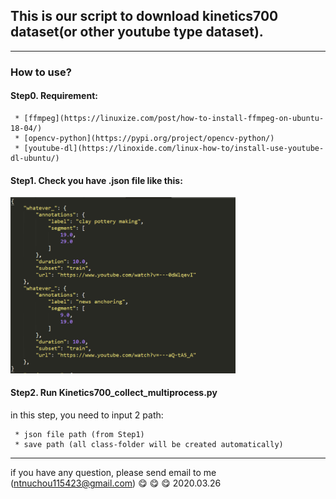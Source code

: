 ## This is our script to download kinetics700 dataset(or other youtube type dataset).
- - -
### How to use?
#### Step0. Requirement:
```
 * [ffmpeg](https://linuxize.com/post/how-to-install-ffmpeg-on-ubuntu-18-04/)
 * [opencv-python](https://pypi.org/project/opencv-python/)
 * [youtube-dl](https://linoxide.com/linux-how-to/install-use-youtube-dl-ubuntu/)
```

#### Step1. Check you have .json file like this:
<img src="https://github.com/chou141253/download_kinetics700/blob/master/img/train.json.png" width=360px/>

#### Step2. Run Kinetics700_collect_multiprocess.py
in this step, you need to input 2 path:
```
 * json file path (from Step1)
 * save path (all class-folder will be created automatically)
``` 

- - -
if you have any question, please send email to me (ntnuchou115423@gmail.com)
:yum: :yum: :yum:
2020.03.26


